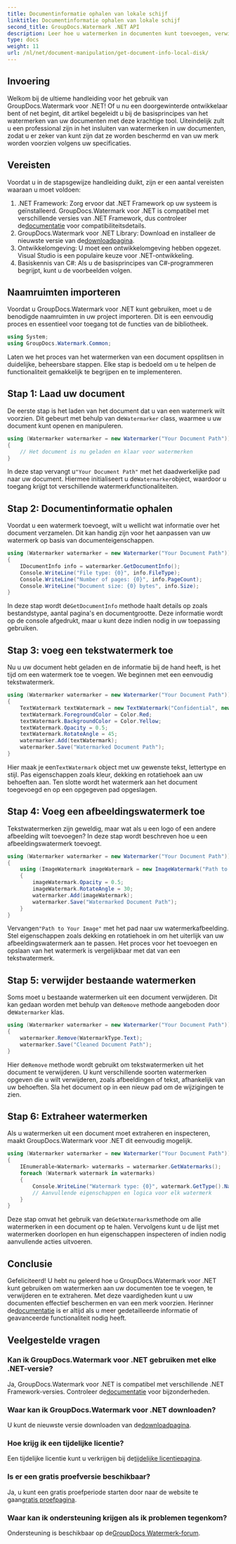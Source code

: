 ```yaml
---
title: Documentinformatie ophalen van lokale schijf
linktitle: Documentinformatie ophalen van lokale schijf
second_title: GroupDocs.Watermark .NET API
description: Leer hoe u watermerken in documenten kunt toevoegen, verwijderen en extraheren met behulp van GroupDocs voor .NET met deze uitgebreide stapsgewijze handleiding.
type: docs
weight: 11
url: /nl/net/document-manipulation/get-document-info-local-disk/
---
```

## Invoering
Welkom bij de ultieme handleiding voor het gebruik van GroupDocs.Watermark voor .NET! Of u nu een doorgewinterde ontwikkelaar bent of net begint, dit artikel begeleidt u bij de basisprincipes van het watermerken van uw documenten met deze krachtige tool. Uiteindelijk zult u een professional zijn in het insluiten van watermerken in uw documenten, zodat u er zeker van kunt zijn dat ze worden beschermd en van uw merk worden voorzien volgens uw specificaties.
## Vereisten
Voordat u in de stapsgewijze handleiding duikt, zijn er een aantal vereisten waaraan u moet voldoen:
1.  .NET Framework: Zorg ervoor dat .NET Framework op uw systeem is geïnstalleerd. GroupDocs.Watermark voor .NET is compatibel met verschillende versies van .NET Framework, dus controleer de[documentatie](https://reference.groupdocs.com/Watermark/net/) voor compatibiliteitsdetails.
2.  GroupDocs.Watermark voor .NET Library: Download en installeer de nieuwste versie van de[downloadpagina](https://releases.groupdocs.com/Watermark/net/).
3. Ontwikkelomgeving: U moet een ontwikkelomgeving hebben opgezet. Visual Studio is een populaire keuze voor .NET-ontwikkeling.
4. Basiskennis van C#: Als u de basisprincipes van C#-programmeren begrijpt, kunt u de voorbeelden volgen.
## Naamruimten importeren
Voordat u GroupDocs.Watermark voor .NET kunt gebruiken, moet u de benodigde naamruimten in uw project importeren. Dit is een eenvoudig proces en essentieel voor toegang tot de functies van de bibliotheek.
```csharp
using System;
using GroupDocs.Watermark.Common;
```
Laten we het proces van het watermerken van een document opsplitsen in duidelijke, beheersbare stappen. Elke stap is bedoeld om u te helpen de functionaliteit gemakkelijk te begrijpen en te implementeren.
## Stap 1: Laad uw document
 De eerste stap is het laden van het document dat u van een watermerk wilt voorzien. Dit gebeurt met behulp van de`Watermarker` class, waarmee u uw document kunt openen en manipuleren.
```csharp
using (Watermarker watermarker = new Watermarker("Your Document Path"))
{
    // Het document is nu geladen en klaar voor watermerken
}
```
 In deze stap vervangt u`"Your Document Path"` met het daadwerkelijke pad naar uw document. Hiermee initialiseert u de`Watermarker`object, waardoor u toegang krijgt tot verschillende watermerkfunctionaliteiten.
## Stap 2: Documentinformatie ophalen
Voordat u een watermerk toevoegt, wilt u wellicht wat informatie over het document verzamelen. Dit kan handig zijn voor het aanpassen van uw watermerk op basis van documenteigenschappen.

```csharp
using (Watermarker watermarker = new Watermarker("Your Document Path"))
{
    IDocumentInfo info = watermarker.GetDocumentInfo();
    Console.WriteLine("File type: {0}", info.FileType);
    Console.WriteLine("Number of pages: {0}", info.PageCount);
    Console.WriteLine("Document size: {0} bytes", info.Size);
}
```
 In deze stap wordt de`GetDocumentInfo` methode haalt details op zoals bestandstype, aantal pagina's en documentgrootte. Deze informatie wordt op de console afgedrukt, maar u kunt deze indien nodig in uw toepassing gebruiken.
## Stap 3: voeg een tekstwatermerk toe
Nu u uw document hebt geladen en de informatie bij de hand heeft, is het tijd om een watermerk toe te voegen. We beginnen met een eenvoudig tekstwatermerk.

```csharp
using (Watermarker watermarker = new Watermarker("Your Document Path"))
{
    TextWatermark textWatermark = new TextWatermark("Confidential", new Font("Arial", 36));
    textWatermark.ForegroundColor = Color.Red;
    textWatermark.BackgroundColor = Color.Yellow;
    textWatermark.Opacity = 0.5;
    textWatermark.RotateAngle = 45;
    watermarker.Add(textWatermark);
    watermarker.Save("Watermarked Document Path");
}
```
 Hier maak je een`TextWatermark` object met uw gewenste tekst, lettertype en stijl. Pas eigenschappen zoals kleur, dekking en rotatiehoek aan uw behoeften aan. Ten slotte wordt het watermerk aan het document toegevoegd en op een opgegeven pad opgeslagen.
## Stap 4: Voeg een afbeeldingswatermerk toe
Tekstwatermerken zijn geweldig, maar wat als u een logo of een andere afbeelding wilt toevoegen? In deze stap wordt beschreven hoe u een afbeeldingswatermerk toevoegt.

```csharp
using (Watermarker watermarker = new Watermarker("Your Document Path"))
{
    using (ImageWatermark imageWatermark = new ImageWatermark("Path to Your Image"))
    {
        imageWatermark.Opacity = 0.5;
        imageWatermark.RotateAngle = 30;
        watermarker.Add(imageWatermark);
        watermarker.Save("Watermarked Document Path");
    }
}
```
 Vervangen`"Path to Your Image"` met het pad naar uw watermerkafbeelding. Stel eigenschappen zoals dekking en rotatiehoek in om het uiterlijk van uw afbeeldingswatermerk aan te passen. Het proces voor het toevoegen en opslaan van het watermerk is vergelijkbaar met dat van een tekstwatermerk.
## Stap 5: verwijder bestaande watermerken
 Soms moet u bestaande watermerken uit een document verwijderen. Dit kan gedaan worden met behulp van de`Remove` methode aangeboden door de`Watermarker` klas.

```csharp
using (Watermarker watermarker = new Watermarker("Your Document Path"))
{
    watermarker.Remove(WatermarkType.Text);
    watermarker.Save("Cleaned Document Path");
}
```
 Hier de`Remove` methode wordt gebruikt om tekstwatermerken uit het document te verwijderen. U kunt verschillende soorten watermerken opgeven die u wilt verwijderen, zoals afbeeldingen of tekst, afhankelijk van uw behoeften. Sla het document op in een nieuw pad om de wijzigingen te zien.
## Stap 6: Extraheer watermerken
Als u watermerken uit een document moet extraheren en inspecteren, maakt GroupDocs.Watermark voor .NET dit eenvoudig mogelijk.

```csharp
using (Watermarker watermarker = new Watermarker("Your Document Path"))
{
    IEnumerable<Watermark> watermarks = watermarker.GetWatermarks();
    foreach (Watermark watermark in watermarks)
    {
        Console.WriteLine("Watermark type: {0}", watermark.GetType().Name);
        // Aanvullende eigenschappen en logica voor elk watermerk
    }
}
```
 Deze stap omvat het gebruik van de`GetWatermarks`methode om alle watermerken in een document op te halen. Vervolgens kunt u de lijst met watermerken doorlopen en hun eigenschappen inspecteren of indien nodig aanvullende acties uitvoeren.
## Conclusie
 Gefeliciteerd! U hebt nu geleerd hoe u GroupDocs.Watermark voor .NET kunt gebruiken om watermerken aan uw documenten toe te voegen, te verwijderen en te extraheren. Met deze vaardigheden kunt u uw documenten effectief beschermen en van een merk voorzien. Herinner de[documentatie](https://reference.groupdocs.com/Watermark/net/) is er altijd als u meer gedetailleerde informatie of geavanceerde functionaliteit nodig heeft.
## Veelgestelde vragen
### Kan ik GroupDocs.Watermark voor .NET gebruiken met elke .NET-versie?
 Ja, GroupDocs.Watermark voor .NET is compatibel met verschillende .NET Framework-versies. Controleer de[documentatie](https://reference.groupdocs.com/Watermark/net/) voor bijzonderheden.
### Waar kan ik GroupDocs.Watermark voor .NET downloaden?
 U kunt de nieuwste versie downloaden van de[downloadpagina](https://releases.groupdocs.com/Watermark/net/).
### Hoe krijg ik een tijdelijke licentie?
 Een tijdelijke licentie kunt u verkrijgen bij de[tijdelijke licentiepagina](https://purchase.groupdocs.com/temporary-license/).
### Is er een gratis proefversie beschikbaar?
 Ja, u kunt een gratis proefperiode starten door naar de website te gaan[gratis proefpagina](https://releases.groupdocs.com/).
### Waar kan ik ondersteuning krijgen als ik problemen tegenkom?
 Ondersteuning is beschikbaar op de[GroupDocs Watermerk-forum](https://forum.groupdocs.com/c/watermark/19).